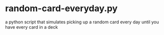 # random-card-everyday.py
a python script that simulates picking up a random card every day until you have every card in a deck
